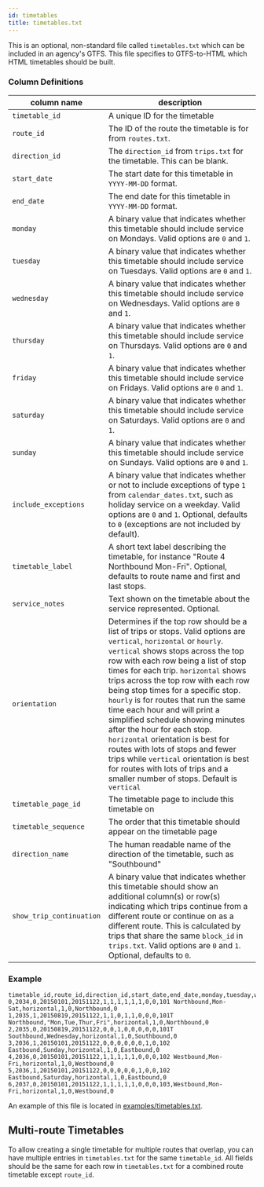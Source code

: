 ```yaml
---
id: timetables
title: timetables.txt
---
```



This is an optional, non-standard file called `timetables.txt` which can be included in an agency's GTFS. This file specifies to GTFS-to-HTML which HTML timetables should be built.

### Column Definitions

| column name | description |
| ----------- | ----------- |
| `timetable_id` | A unique ID for the timetable |
| `route_id` | The ID of the route the timetable is for from `routes.txt`. |
| `direction_id` | The `direction_id` from `trips.txt` for the timetable. This can be blank. |
| `start_date` | The start date for this timetable in `YYYY-MM-DD` format. |
| `end_date` | The end date for this timetable in `YYYY-MM-DD` format. |
| `monday` | A binary value that indicates whether this timetable should include service on Mondays. Valid options are `0` and `1`. |
| `tuesday` | A binary value that indicates whether this timetable should include service on Tuesdays. Valid options are `0` and `1`. |
| `wednesday` | A binary value that indicates whether this timetable should include service on Wednesdays. Valid options are `0` and `1`. |
| `thursday` | A binary value that indicates whether this timetable should include service on Thursdays. Valid options are `0` and `1`. |
| `friday` | A binary value that indicates whether this timetable should include service on Fridays. Valid options are `0` and `1`. |
| `saturday` | A binary value that indicates whether this timetable should include service on Saturdays. Valid options are `0` and `1`. |
| `sunday` | A binary value that indicates whether this timetable should include service on Sundays. Valid options are `0` and `1`. |
| `include_exceptions` | A binary value that indicates whether or not to include exceptions of type `1` from `calendar_dates.txt`, such as holiday service on a weekday. Valid options are `0` and `1`. Optional, defaults to `0` (exceptions are not included by default). |
| `timetable_label` | A short text label describing the timetable, for instance "Route 4 Northbound Mon-Fri". Optional, defaults to route name and first and last stops. |
| `service_notes` | Text shown on the timetable about the service represented. Optional. |
| `orientation` | Determines if the top row should be a list of trips or stops. Valid options are `vertical`, `horizontal` or `hourly`. `vertical` shows stops across the top row with each row being a list of stop times for each trip. `horizontal` shows trips across the top row with each row being stop times for a specific stop. `hourly` is for routes that run the same time each hour and will print a simplified schedule showing minutes after the hour for each stop. `horizontal` orientation is best for routes with lots of stops and fewer trips while `vertical` orientation is best for routes with lots of trips and a smaller number of stops. Default is `vertical` |
| `timetable_page_id` | The timetable page to include this timetable on |
| `timetable_sequence` | The order that this timetable should appear on the timetable page |
| `direction_name` | The human readable name of the direction of the timetable, such as "Southbound" |
| `show_trip_continuation` | A binary value that indicates whether this timetable should show an additional column(s) or row(s) indicating which trips continue from a different route or continue on as a different route. This is calculated by trips that share the same `block_id` in `trips.txt`. Valid options are `0` and `1`.  Optional, defaults to `0`. |

### Example

```csv
timetable_id,route_id,direction_id,start_date,end_date,monday,tuesday,wednesday,thursday,friday,saturday,sunday,include_exceptions,timetable_label,service_notes,orientation,timetable_page_id,timetable_sequence,direction_name,show_trip_continuation
0,2034,0,20150101,20151122,1,1,1,1,1,1,0,0,101 Northbound,Mon-Sat,horizontal,1,0,Northbound,0
1,2035,1,20150819,20151122,1,1,0,1,1,0,0,0,101T Northbound,"Mon,Tue,Thur,Fri",horizontal,1,0,Northbound,0
2,2035,0,20150819,20151122,0,0,1,0,0,0,0,0,101T Southbound,Wednesday,horizontal,1,0,Southbound,0
3,2036,1,20150101,20151122,0,0,0,0,0,0,1,0,102 Eastbound,Sunday,horizontal,1,0,Eastbound,0
4,2036,0,20150101,20151122,1,1,1,1,1,0,0,0,102 Westbound,Mon-Fri,horizontal,1,0,Westbound,0
5,2036,1,20150101,20151122,0,0,0,0,0,1,0,0,102 Eastbound,Saturday,horizontal,1,0,Eastbound,0
6,2037,0,20150101,20151122,1,1,1,1,1,0,0,0,103,Westbound,Mon-Fri,horizontal,1,0,Westbound,0
```

An example of this file is located in [examples/timetables.txt](https://github.com/BlinkTagInc/gtfs-to-html/blob/master/examples/timetables.txt). 


## Multi-route Timetables

To allow creating a single timetable for multiple routes that overlap, you can have multiple entries in `timetables.txt` for the same `timetable_id`. All fields should be the same for each row in `timetables.txt` for a combined route timetable except `route_id`.

